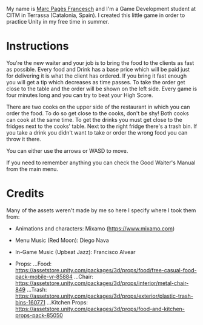 My name is [Marc Pagès Francesch](https://www.linkedin.com/in/marc-pagès-francesch-7206b3186/) and I'm a Game Development student at CITM in Terrassa (Catalonia, Spain). I created this little game in order to practice Unity in my free time in summer.

# Instructions

You're the new waiter and your job is to bring the food to the clients as fast as possible. Every food and Drink has a base price which will be paid just for delivering it is what the client has ordered. If you bring it fast enough you will get a tip which decreases as time passes. To take the order get close to the table and the order will be shown on the left side. Every game is four minutes long and you can try to beat your High Score. 

There are two cooks on the upper side of the restaurant in which you can order the food. To do so get close to the cooks, don't be shy! Both cooks can cook at the same time. 
To get the drinks you must get close to the fridges next to the cooks' table. 
Next to the right fridge there's a trash bin. If you take a drink you didn't want to take or order the wrong food you can throw it there. 

You can either use the arrows or WASD to move. 

If you need to remember anything you can check the Good Waiter's Manual from the main menu. 

# Credits 

Many of the assets weren't made by me so here I specify where I took them from:


- Animations and characters: Mixamo (https://www.mixamo.com)
- Menu Music (Red Moon): Diego Nava
- In-Game Music (Upbeat Jazz): Francisco Alvear

- Props: 
...Food: https://assetstore.unity.com/packages/3d/props/food/free-casual-food-pack-mobile-vr-85884
...Chair: https://assetstore.unity.com/packages/3d/props/interior/metal-chair-849
...Trash: https://assetstore.unity.com/packages/3d/props/exterior/plastic-trash-bins-160771
...Kitchen Props: https://assetstore.unity.com/packages/3d/props/food-and-kitchen-props-pack-85050
